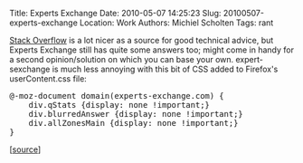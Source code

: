 Title: Experts Exchange
Date: 2010-05-07 14:25:23
Slug: 20100507-experts-exchange
Location: Work
Authors: Michiel Scholten
Tags: rant

<p><a href="http://stackoverflow.com/">Stack Overflow</a> is a lot nicer as a source for good technical advice, but Experts Exchange still has quite some answers too; might come in handy for a second opinion/solution on which you can base your own. expert-sexchange is much less annoying with this bit of CSS added to Firefox's userContent.css file:</p>

<pre>
@-moz-document domain(experts-exchange.com) {
    div.qStats {display: none !important;}
    div.blurredAnswer {display: none !important;}
    div.allZonesMain {display: none !important;}
}
</pre>

<p>[<a href="http://arstechnica.com/web/news/2010/05/googles-search-results-get-a-much-needed-makeover.ars?comments=1#comment-20378318">source</a>]</p>